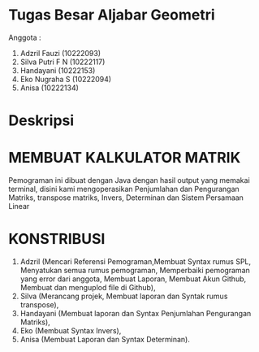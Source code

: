 # Tugas Besar Aljabar Geometri 
Anggota : 
1. Adzril Fauzi (10222093)
2. Silva Putri F N (10222117)
3. Handayani (10222153)
4. Eko Nugraha S (10222094)
5. Anisa (10222134)

# Deskripsi

# MEMBUAT KALKULATOR MATRIK
Pemograman ini dibuat dengan Java dengan hasil output yang memakai terminal, disini kami mengoperasikan Penjumlahan dan Pengurangan Matriks, transpose matriks, Invers, Determinan dan Sistem Persamaan Linear

# KONSTRIBUSI
1. Adzril (Mencari Referensi Pemograman,Membuat Syntax rumus SPL, Menyatukan semua rumus pemograman, Memperbaiki pemograman yang error dari anggota, Membuat Laporan, Membuat Akun Github, Membuat dan menguplod file di Github),
2. Silva (Merancang projek, Membuat laporan dan Syntak rumus transpose),
3. Handayani (Membuat laporan dan Syntax Penjumlahan Pengurangan Matriks),
4. Eko (Membuat Syntax Invers),
5. Anisa (Membuat Laporan dan Syntax Determinan).

